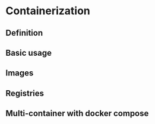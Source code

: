 # Containerization 
## Definition
## Basic usage
## Images
## Registries
## Multi-container with docker compose

